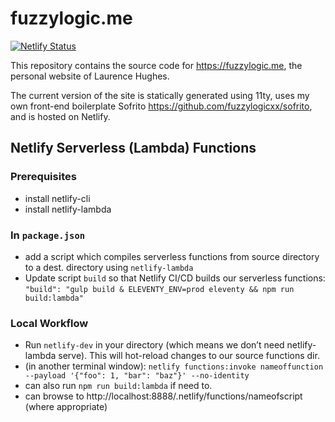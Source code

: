 # fuzzylogic.me

[![Netlify Status](https://api.netlify.com/api/v1/badges/c0c7b2b0-c8f9-4575-9528-312449ecffdb/deploy-status)](https://app.netlify.com/sites/vigilant-almeida-537bd4/deploys)

This repository contains the source code for https://fuzzylogic.me, the personal website of Laurence Hughes.

The current version of the site is statically generated using 11ty, uses my own front-end boilerplate Sofrito https://github.com/fuzzylogicxx/sofrito, and is hosted on Netlify.

## Netlify Serverless (Lambda) Functions

### Prerequisites
- install netlify-cli
- install netlify-lambda

### In `package.json`
- add a script which compiles serverless functions from source directory to a dest. directory using `netlify-lambda`
- Update script `build` so that Netlify CI/CD builds our serverless functions: `"build": "gulp build & ELEVENTY_ENV=prod eleventy && npm run build:lambda"`

### Local Workflow
- Run `netlify-dev` in your directory (which means we don’t need netlify-lambda serve). This will hot-reload changes to our source functions dir.
- (in another terminal window): `netlify functions:invoke nameoffunction --payload '{"foo": 1, "bar": "baz"}' --no-identity`
- can also run `npm run build:lambda` if need to.
- can browse to http://localhost:8888/.netlify/functions/nameofscript (where appropriate)
